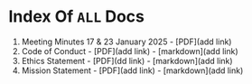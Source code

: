 # Index Of `ALL` Docs

1. Meeting Minutes 17 & 23 January 2025 - [PDF](add link)
2. Code of Conduct - [PDF](add link) - [markdown](add link)
3. Ethics Statement - [PDF](dd link) - [markdown](add link)
4. Mission Statement - [PDF](add link) - [markdown](add link)
